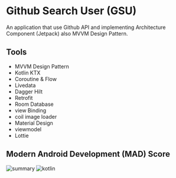 # Github Search User (GSU)
An application that use Github API and implementing Architecture Component (Jetpack) also MVVM Design Pattern.

## Tools 
* MVVM Design Pattern
* Kotlin KTX
* Coroutine & Flow
* Livedata
* Dagger Hilt
* Retrofit
* Room Database
* view Binding
* coil image loader
* Material Design
* viewmodel
* Lottie 

## Modern Android Development (MAD) Score 
![summary](https://user-images.githubusercontent.com/30973696/112084108-33455f00-8bc3-11eb-95e2-4fcbb348689a.png)
![kotlin](https://user-images.githubusercontent.com/30973696/112084124-393b4000-8bc3-11eb-8bf9-7d6cd6a14a4e.png)


